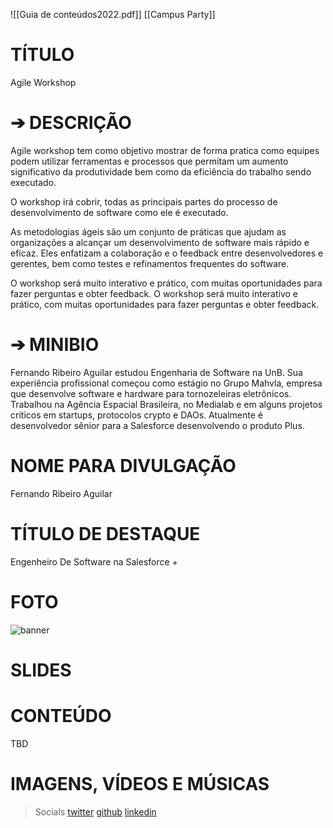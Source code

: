 ![[Guia de conteúdos2022.pdf]]
[[Campus Party]]
# TÍTULO 
Agile Workshop

# ➔ DESCRIÇÃO
Agile workshop tem como objetivo mostrar de forma pratica como equipes podem utilizar ferramentas e processos que permitam um aumento significativo da produtividade bem como da eficiência do trabalho sendo executado. 

O workshop irá cobrir, todas as principais partes do processo de desenvolvimento de software como ele é executado.

As metodologias ágeis são um conjunto de práticas que ajudam as organizações a alcançar um desenvolvimento de software mais rápido e eficaz. Eles enfatizam a colaboração e o feedback entre desenvolvedores e gerentes, bem como testes e refinamentos frequentes do software.

O workshop será muito interativo e prático, com muitas oportunidades para fazer perguntas e obter feedback.
O workshop será muito interativo e prático, com muitas oportunidades para fazer perguntas e obter feedback.


# ➔ MINIBIO 
Fernando Ribeiro Aguilar estudou Engenharia de Software na UnB. Sua experiência profissional começou como estágio no Grupo Mahvla, empresa que desenvolve software e hardware para tornozeleiras eletrônicos. Trabalhou na Agência Espacial Brasileira, no Medialab e em alguns projetos críticos em startups, protocolos crypto e DAOs. Atualmente é desenvolvedor sênior para a Salesforce desenvolvendo o produto Plus.

# NOME PARA DIVULGAÇÃO
Fernando Ribeiro Aguilar

# TÍTULO DE DESTAQUE
Engenheiro De Software na Salesforce +

# FOTO
![banner](http://fraguilar.com/static/banner-35e1c832ba90c33cdf5053db191dac43.jpg)

# SLIDES

# CONTEÚDO

TBD

# IMAGENS, VÍDEOS E MÚSICAS

> Socials
	[twitter](twitter.com/frag997)
	[github](github.com/frag997)
	[linkedin](https://www.linkedin.com/in/fernando-aguilar-044029132/)

